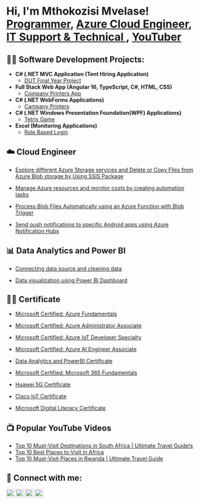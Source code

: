 <h1>Hi, I'm Mthokozisi Mvelase! <br/><a href="https://github.com/joshmadakor1">Programmer</a>, <a href="https://www.linkedin.com/in/joshmadakor/">Azure Cloud Engineer</a>, <a href="https://www.linkedin.com/in/joshmadakor/">IT Support & Technical </a>, <a href="https://www.youtube.com/c/joshmadakor">YouTuber</a></h1>

<h2>👨‍💻 Software Development Projects:</h2>

- <b>C# (.NET MVC Application (Tent Hiring Application)</b>
  - [DUT Final Year Project](https://github.com/mmvelase60/mmvelase60/tree/main/DUT-FINAL-YEAR-PROJECTS/FINALBRIGHTPROJECT) 
- <b>Full Stack Web App (Angular 16, TypeScript, C#, HTML, CSS)</b>
  - [Company Printers App](https://github.com/mmvelase60/Projects/tree/main) 
- <b>C# (.NET WebForms Applications)</b>
  - [Campany Printers](https://github.com/mmvelase60/Projects/tree/main) 
- <b>C# (.NET Windows Presentation Foundation(WPF) Applications)</b>
  - [Tetris Game](https://github.com/mmvelase60/mmvelase60/tree/main/TetrisGMbyMM01/TetrisGMbyMM01)
- <b>Excel (Monitoring Applications)</b>
  - [Role Based Login](https://github.com/joshmadakor1/EncrypterPOC)

<h2>☁️ Cloud Engineer</h2>

  - [Explore different Azure Storage services and Delete or Copy Files from Azure Blob storage by Using SSIS Package](https://github.com/mmvelase60/azure-storage-ssis-blob-management/tree/main)

  - [Manage Azure resources and monitor costs by creating automation tasks](https://github.com/mmvelase60/azure-resource-management-automation/tree/main) 

  - [Process Blob Files Automatically using an Azure Function with Blob Trigger](https://github.com/mmvelase60/azure-function-blob-trigger-automation/tree/main)

  - [Send push notifications to specific Android apps using Azure Notification Hubs](https://github.com/mmvelase60/azure-notification-hubs-android-push/tree/main)

<h2>📊 Data Analytics and Power BI</h2>

  - [Connecting data source and cleaning data](https://github.com/mmvelase60/DataConnect-Clean/tree/main)

  - [Data visualization using Power BI Dashboard](https://github.com/mmvelase60/powerbi-data-visualization-dashboard/tree/main) 

<h2>👨‍🎓 Certificate </h2>

- [Microsoft Certified: Azure Fundamentals](https://github.com/mmvelase60/MM-Certificates/tree/main)

- [Microsoft Certified: Azure Administrator Associate](https://github.com/mmvelase60/MM-Certificates/tree/main)
 
- [Microsoft Certified: Azure IoT Developer Specialty](https://github.com/mmvelase60/MM-Certificates/tree/main)
   
- [Microsoft Certified: Azure AI Engineer Associate](https://github.com/mmvelase60/MM-Certificates/tree/main)

- [Data Analytics and PowerBI Certificate](https://github.com/mmvelase60/MM-Certificates/tree/main)

- [Microsoft Certified: Microsoft 365 Fundamentals](https://github.com/mmvelase60/MM-Certificates/tree/main)

- [Huawei 5G Certificate](https://github.com/mmvelase60/MM-Certificates/tree/main)

- [Cisco IoT Certificate](https://github.com/mmvelase60/MM-Certificates/tree/main)

- [Microsoft Digital Literacy Certificate](https://github.com/mmvelase60/MM-Certificates/tree/main)
    
<h2>📺 Popular YouTube Videos</h2>

- [Top 10 Must-Visit Destinations in South Africa | Ultimate Travel Guide!s](https://youtu.be/1ZYvXCi1D44)
- [Top 10 Best Places to Visit in Africa](https://youtu.be/hYhT4lLzdEs)
- [Top 10 Must-Visit Places in Rwanda | Ultimate Travel Guide](https://youtu.be/pSpNPwXERTg)
<h2> 🤳 Connect with me:</h2>

[<img align="left" alt="JoshMadakor | YouTube" width="22px" src="https://cdn.jsdelivr.net/npm/simple-icons@v3/icons/youtube.svg" />][youtube]
[<img align="left" alt="JoshMadakor | Twitter" width="22px" src="https://cdn.jsdelivr.net/npm/simple-icons@v3/icons/twitter.svg" />][twitter]
[<img align="left" alt="JoshMadakor | LinkedIn" width="22px" src="https://cdn.jsdelivr.net/npm/simple-icons@v3/icons/linkedin.svg" />][linkedin]
[<img align="left" alt="JoshMadakor | Instagram" width="22px" src="https://cdn.jsdelivr.net/npm/simple-icons@v3/icons/instagram.svg" />][instagram]

[twitter]: https://twitter.com/mthokozisi
[youtube]: www.youtube.com/@Wanderwise-o3w
[instagram]: https://www.instagram.com/mthokozisi/
[linkedin]: https://linkedin.com/in/mthokozisi-mvelase

<!--
**joshmadakor1/joshmadakor1** is a ✨ _special_ ✨ repository because its `README.md` (this file) appears on your GitHub profile.

Here are some ideas to get you started:

- 🔭 I’m currently working on ...
- 🌱 I’m currently learning ...
- 👯 I’m looking to collaborate on ...
- 🤔 I’m looking for help with ...
- 💬 Ask me about ...
- 📫 How to reach me: ...
- 😄 Pronouns: ...
- ⚡ Fun fact: ...
-->


